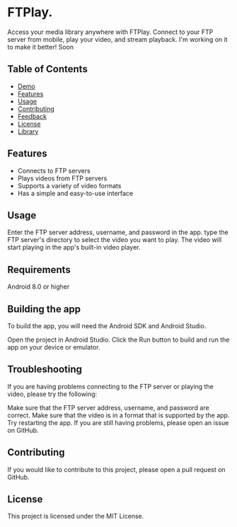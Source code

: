 # FTPlay.
Access your media library anywhere with FTPlay. Connect to your FTP server from mobile, play your video, and stream playback. I'm working on it to make it better! Soon

## Table of Contents
- [Demo](#Demo)
- [Features](#Features) 
- [Usage](#Usage)
- [Contributing](#Contributing)
- [Feedback](#Feedback)
- [License](#License)
- [Library](#Library)
  
## Features

- Connects to FTP servers
- Plays videos from FTP servers
- Supports a variety of video formats
- Has a simple and easy-to-use interface
## Usage

Enter the FTP server address, username, and password in the app.
type the FTP server's directory to select the video you want to play.
The video will start playing in the app's built-in video player.
## Requirements

Android 8.0 or higher
## Building the app

To build the app, you will need the Android SDK and Android Studio.

Open the project in Android Studio.
Click the Run button to build and run the app on your device or emulator.
## Troubleshooting

If you are having problems connecting to the FTP server or playing the video, please try the following:

Make sure that the FTP server address, username, and password are correct.
Make sure that the video is in a format that is supported by the app.
Try restarting the app.
If you are still having problems, please open an issue on GitHub.

## Contributing

If you would like to contribute to this project, please open a pull request on GitHub.

## License

This project is licensed under the MIT License.
